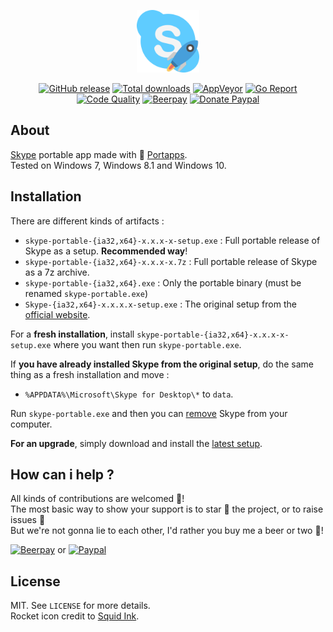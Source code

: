 <p align="center"><a href="https://github.com/portapps/skype-portable" target="_blank"><img width="100" src="https://github.com/portapps/skype-portable/blob/master/res/papp.png"></a></p>

<p align="center">
  <a href="https://github.com/portapps/skype-portable/releases/latest"><img src="https://img.shields.io/github/release/portapps/skype-portable.svg?style=flat-square" alt="GitHub release"></a>
  <a href="https://github.com/portapps/skype-portable/releases/latest"><img src="https://img.shields.io/github/downloads/portapps/skype-portable/total.svg?style=flat-square" alt="Total downloads"></a>
  <a href="https://ci.appveyor.com/project/crazy-max/skype-portable"><img src="https://img.shields.io/appveyor/ci/crazy-max/skype-portable.svg?style=flat-square" alt="AppVeyor"></a>
  <a href="https://goreportcard.com/report/github.com/portapps/skype-portable"><img src="https://goreportcard.com/badge/github.com/portapps/skype-portable?style=flat-square" alt="Go Report"></a>
  <a href="https://www.codacy.com/app/crazy-max/skype-portable"><img src="https://img.shields.io/codacy/grade/07946201a8a74eab9c6021a26f32fb4e.svg?style=flat-square" alt="Code Quality"></a>
  <a href="https://beerpay.io/portapps/portapps"><img src="https://img.shields.io/beerpay/portapps/portapps.svg?style=flat-square" alt="Beerpay"></a>
  <a href="https://www.paypal.com/cgi-bin/webscr?cmd=_s-xclick&hosted_button_id=WQD7AQGPDEPSG"><img src="https://img.shields.io/badge/donate-paypal-7057ff.svg?style=flat-square" alt="Donate Paypal"></a>
</p>

## About

[Skype](https://www.skype.com) portable app made with 🚀 [Portapps](https://github.com/portapps).<br />
Tested on Windows 7, Windows 8.1 and Windows 10.

## Installation

There are different kinds of artifacts :

* `skype-portable-{ia32,x64}-x.x.x-x-setup.exe` : Full portable release of Skype as a setup. **Recommended way**!
* `skype-portable-{ia32,x64}-x.x.x-x.7z` : Full portable release of Skype as a 7z archive.
* `skype-portable-{ia32,x64}.exe` : Only the portable binary (must be renamed `skype-portable.exe`)
* `Skype-{ia32,x64}-x.x.x.x-setup.exe` : The original setup from the [official website](https://www.skype.com/fr/get-skype/).

For a **fresh installation**, install `skype-portable-{ia32,x64}-x.x.x-x-setup.exe` where you want then run `skype-portable.exe`.

If **you have already installed Skype from the original setup**, do the same thing as a fresh installation and move :

* `%APPDATA%\Microsoft\Skype for Desktop\*` to `data`.

Run `skype-portable.exe` and then you can [remove](https://support.microsoft.com/en-us/instantanswers/ce7ba88b-4e95-4354-b807-35732db36c4d/repair-or-remove-programs) Skype from your computer.

**For an upgrade**, simply download and install the [latest setup](https://github.com/portapps/skype-portable/releases/latest).

## How can i help ?

All kinds of contributions are welcomed :raised_hands:!<br />
The most basic way to show your support is to star :star2: the project, or to raise issues :speech_balloon:<br />
But we're not gonna lie to each other, I'd rather you buy me a beer or two :beers:!

[![Beerpay](https://beerpay.io/portapps/portapps/badge.svg?style=beer-square)](https://beerpay.io/portapps/portapps)
or [![Paypal](https://raw.githubusercontent.com/portapps/portapps/master/res/paypal.png)](https://www.paypal.com/cgi-bin/webscr?cmd=_s-xclick&hosted_button_id=WQD7AQGPDEPSG)

## License

MIT. See `LICENSE` for more details.<br />
Rocket icon credit to [Squid Ink](http://thesquid.ink).
